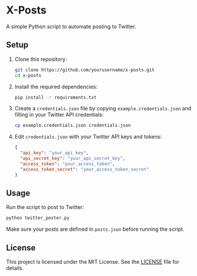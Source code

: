 # X-Posts

A simple Python script to automate posting to Twitter.

## Setup

1. Clone this repository:
   ```bash
   git clone https://github.com/yourusername/x-posts.git
   cd x-posts
   ```

2. Install the required dependencies:
   ```bash
   pip install -r requirements.txt
   ```

3. Create a `credentials.json` file by copying `example.credentials.json` and filling in your Twitter API credentials:
   ```bash
   cp example.credentials.json credentials.json
   ```

4. Edit `credentials.json` with your Twitter API keys and tokens:
   ```json
   {
     "api_key": "your_api_key",
     "api_secret_key": "your_api_secret_key",
     "access_token": "your_access_token",
     "access_token_secret": "your_access_token_secret"
   }
   ```

## Usage

Run the script to post to Twitter:
```bash
python twitter_poster.py
```

Make sure your posts are defined in `posts.json` before running the script.

## License

This project is licensed under the MIT License. See the [LICENSE](LICENSE) file for details.

